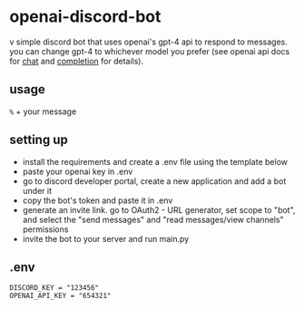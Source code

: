 # openai-discord-bot

v simple discord bot that uses openai's gpt-4 api to respond to messages. you can change gpt-4 to whichever model you prefer (see openai api docs for [chat](https://platform.openai.com/docs/api-reference/chat) and [completion](https://platform.openai.com/docs/api-reference/completions) for details).

## usage
`%` + your message 

## setting up
- install the requirements and create a .env file using the template below
- paste your openai key in .env
- go to discord developer portal, create a new application and add a bot under it
- copy the bot's token and paste it in .env
- generate an invite link. go to OAuth2 - URL generator, set scope to "bot", and select the "send messages" and "read messages/view channels" permissions
- invite the bot to your server and run main.py

## .env
```
DISCORD_KEY = "123456"
OPENAI_API_KEY = "654321"
```
